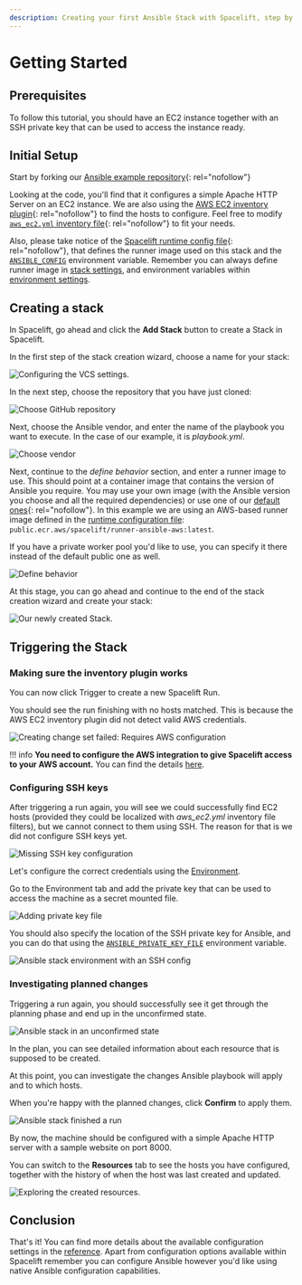 ```yaml
---
description: Creating your first Ansible Stack with Spacelift, step by step.
---
```


# Getting Started

## Prerequisites

To follow this tutorial, you should have an EC2 instance together with an SSH private key that can be used to access the instance ready.

## Initial Setup

Start by forking our [Ansible example repository](https://github.com/spacelift-io-examples/ansible-example){: rel="nofollow"}

Looking at the code, you'll find that it configures a simple Apache HTTP Server on an EC2 instance. We are also using the [AWS EC2 inventory plugin](https://docs.ansible.com/ansible/latest/collections/amazon/aws/aws_ec2_inventory.html){: rel="nofollow"} to find the hosts to configure. Feel free to modify [`aws_ec2.yml` inventory file](https://github.com/spacelift-io-examples/ansible-example/blob/main/aws_ec2.yml){: rel="nofollow"} to fit your needs.

Also, please take notice of the [Spacelift runtime config file](https://github.com/spacelift-io-examples/ansible-example/blob/main/.spacelift/config.yml){: rel="nofollow"}, that defines the runner image used on this stack and the [`ANSIBLE_CONFIG`](../ansible/reference.md#ansiblecfg) environment variable. Remember you can always define runner image in [stack settings](../../concepts/stack/stack-settings.md#runner-image), and environment variables within [environment settings](../../concepts/configuration/environment.md#environment-variables).

## Creating a stack

In Spacelift, go ahead and click the **Add Stack** button to create a Stack in Spacelift.

In the first step of the stack creation wizard, choose a name for your stack:

![Configuring the VCS settings.](../../assets/screenshots/ansible/ansible-1-create-new-stack.png)

In the next step, choose the repository that you have just cloned:

![Choose GitHub repository](../../assets/screenshots/ansible/ansible-2-connect-to-source-code.png)

Next, choose the Ansible vendor, and enter the name of the playbook you want to execute. In the case of our example, it is _playbook.yml_.

![Choose vendor](../../assets/screenshots/ansible/ansible-3-choose-vendor.png)

Next, continue to the _define behavior_ section, and enter a runner image to use. This should point at a container image that contains the version of Ansible you require. You may use your own image (with the Ansible version you choose and all the required dependencies) or use one of our [default ones](https://github.com/spacelift-io/runner-ansible){: rel="nofollow"}. In this example we are using an AWS-based runner image defined in the [runtime configuration file](#initial-setup): `public.ecr.aws/spacelift/runner-ansible-aws:latest`.

If you have a private worker pool you'd like to use, you can specify it there instead of the default public one as well.

![Define behavior](../../assets/screenshots/ansible/ansible-4-define-behavior.png)

At this stage, you can go ahead and continue to the end of the stack creation wizard and create your stack:

![Our newly created Stack.](../../assets/screenshots/ansible/ansible-5-stack-created.png)

## Triggering the Stack

### Making sure the inventory plugin works

You can now click Trigger to create a new Spacelift Run.

You should see the run finishing with no hosts matched. This is because the AWS EC2 inventory plugin did not detect valid AWS credentials.

![Creating change set failed: Requires AWS configuration](../../assets/screenshots/ansible/ansible-5-no-aws-error.png)

!!! info
    **You need to configure the AWS integration to give Spacelift access to your AWS account.** You can find the details [here](../../integrations/cloud-providers/aws.md).

### Configuring SSH keys

After triggering a run again, you will see we could successfully find EC2 hosts (provided they could be localized with _aws_ec2.yml_ inventory file filters), but we cannot connect to them using SSH. The reason for that is we did not configure SSH keys yet.

![Missing SSH key configuration](../../assets/screenshots/ansible/ansible-6-no-ssh.png)

Let's configure the correct credentials using the [Environment](../../concepts/configuration/environment.md).

Go to the Environment tab and add the private key that can be used to access the machine as a secret mounted file.

![Adding private key file](../../assets/screenshots/ansible/ansible-7-configure-key.png)

You should also specify the location of the SSH private key for Ansible, and you can do that using the [`ANSIBLE_PRIVATE_KEY_FILE`](./reference.md#ssh-private-key-location) environment variable.

![Ansible stack environment with an SSH config](../../assets/screenshots/ansible/ansible-8-env-config-complete.png)

### Investigating planned changes

Triggering a run again, you should successfully see it get through the planning phase and end up in the unconfirmed state.

![Ansible stack in an unconfirmed state](../../assets/screenshots/ansible/ansible-9-unconfirmed.png)

In the plan, you can see detailed information about each resource that is supposed to be created.

At this point, you can investigate the changes Ansible playbook will apply and to which hosts.

When you're happy with the planned changes, click **Confirm** to apply them.

![Ansible stack finished a run](../../assets/screenshots/ansible/ansible-10-finished.png)

By now, the machine should be configured with a simple Apache HTTP server with a sample website on port 8000.

You can switch to the **Resources** tab to see the hosts you have configured, together with the history of when the host was last created and updated.

![Exploring the created resources.](../../assets/screenshots/ansible/ansible-11-resources.png)

## Conclusion

That's it! You can find more details about the available configuration settings in the [reference](reference.md). Apart from configuration options available within Spacelift remember you can configure Ansible however you'd like using native Ansible configuration capabilities.
